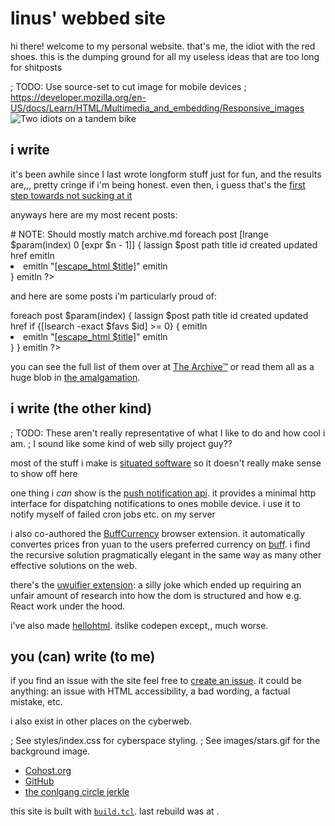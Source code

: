 # linus' webbed site

hi there!
welcome to my personal website.
that's me, the idiot with the red shoes.
this is the dumping ground for all my useless ideas
that are too long for shitposts

; TODO: Use source-set to cut image for mobile devices
; https://developer.mozilla.org/en-US/docs/Learn/HTML/Multimedia_and_embedding/Responsive_images
![Two idiots on a tandem bike](/images/bike.webp)

## i write

it's been awhile since I last wrote longform stuff just for fun,
and the results are,,, pretty cringe if i'm being honest.
even then, i guess that's the [first step towards not sucking at it][jake]

anyways here are my <? emit [set n 3] ?> most recent posts:

<?
    emitln <ul>

	# NOTE: Should mostly match archive.md
    foreach post [lrange $param(index) 0 [expr $n - 1]] {
		lassign $post path title id created updated href
        emitln <li>
        emitln "<a href=\"[escape_html $href]\">[escape_html $title]</a>"
        emitln </li>
    }

    emitln </ul>
?>

and here are some posts i'm particularly proud of:

<?
    set favs [list longing-for-community index-redirection]

    emitln <ul>

    foreach post $param(index) {
		lassign $post path title id created updated href

        if {[lsearch -exact $favs $id] >= 0} {
            emitln <li>
            emitln "<a href=\"[escape_html $href]\">[escape_html $title]</a>"
            emitln </li>
        }
    }

    emitln </ul>
?>

you can see the full list of them over at [The Archive&trade;](/archive.html)
or read them all as a huge blob in [the amalgamation](/amalgamation.html).

[jake]: /images/jake-sucking-at-something.gif

## i write (the other kind)

; TODO: These aren't really representative of what I like to do and how cool i am.
;       I sound like some kind of web silly project guy??

most of the stuff i make is [situated software] so it doesn't really make sense to show off here

[situated software]: https://gwern.net/doc/technology/2004-03-30-shirky-situatedsoftware.html

one thing i *can* show is the [push notification api][pna].
it provides a minimal http interface for dispatching notifications to ones mobile device.
i use it to notify myself of failed cron jobs etc. on my server

[pna]: http://notifications.linus.onl/

i also co-authored the [BuffCurrency] browser extension.
it automatically convertes prices fron yuan to the users preferred currency on [buff].
i find the recursive solution pragmatically elegant
in the same way as many other effective solutions on the web.

[BuffCurrency]: https://github.com/realwakils/buffcurrency
[buff]: https://buff.163.com/

there's the [uwuifier extension][uwu]: a silly joke
which ended up requiring an unfair amount of research into
how the dom is structured and how e.g. React work under the hood.

[uwu]: https://github.com/linnnus/uwu

i've also made [hellohtml].
itslike codepen except,, much worse.

[hellohtml]: https://hellohtml.linus.onl/

## you (can) write (to me)

if you find an issue with the site feel free to [create an issue][issue].
it could be anything:
an issue with HTML accessibility,
a bad wording,
a factual mistake,
etc.

[issue]: https://github.com/linnnus/linus.onl/issues/new

i also exist in other places on the cyberweb.

; See styles/index.css for cyberspace styling.
; See images/stars.gif for the background image.
<ul class="cyberspace">
    <li class="cyberspace__item" style="top: 20%; left: 10%;"><a class="cyberspace__item__link" href="https://cohost.org/linuwus/">Cohost.org</a></li>
    <li class="cyberspace__item" style="top: 44%; left: 70%;"><a class="cyberspace__item__link" href="https://github.com/linnnus/">GitHub</a></li>
    <li class="cyberspace__item" style="top: 73%; left: 26%;"><a class="cyberspace__item__link" href="https://discord.gg/ADtHMjKdfB">the conlgang circle jerkle</a></li>
</ul>

this site is built with [`build.tcl`](https://github.com/linnnus/linus.onl).
last rebuild was at <? emit [clock format [clock seconds] -format {%H:%M on %d/%m/%Y}] ?>.

